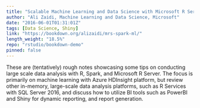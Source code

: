 ```yaml
---
title: "Scalable Machine Learning and Data Science with Microsoft R Server and Spark"
author: "Ali Zaidi, Machine Learning and Data Science, Microsoft"
date: "2016-06-01T01:31:01Z"
tags: [Data Science, Shiny]
link: "https://bookdown.org/alizaidi/mrs-spark-ml/"
length_weight: "18.5%"
repo: "rstudio/bookdown-demo"
pinned: false
---
```


These are (tentatively) rough notes showcasing some tips on conducting large scale data analysis with R, Spark, and Microsoft R Server. The focus is primarily on machine learning with Azure HDInsight platform, but review other in-memory, large-scale data analysis platforms, such as R Services with SQL Server 2016, and discuss how to utilize BI tools such as PowerBI and Shiny for dynamic reporting, and report generation.
